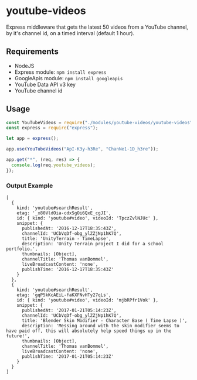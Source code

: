 # youtube-videos

Express middleware that gets the latest 50 videos from a YouTube channel, by it's channel id, on a timed interval (default 1 hour).

## Requirements

 - NodeJS
 - Express module: `npm install express`
 - GoogleApis module: `npm install googleapis`
 - YouTube Data API v3 key
 - YouTube channel id

## Usage

```js
const YouTubeVideos = require("./modules/youtube-videos/youtube-videos");
const express = require("express");

let app = express();

app.use(YouTubeVideos("ApI-K3y-h3Re", "ChanNe1-1D_h3re"));

app.get("*", (req, res) => {
  console.log(req.youtube_videos);
});
```

### Output Example

```
[
  {
    kind: 'youtube#searchResult',
    etag: '_x80VldOia-cdxSgOi6QxE_cgJI',
    id: { kind: 'youtube#video', videoId: 'TpczZvlNJUc' },
    snippet: {
      publishedAt: '2016-12-17T18:35:43Z',
      channelId: 'UCbVqDf-obg_ylZZjNp1hK7Q',
      title: 'UnityTerrain - TimeLapse',
      description: 'Unity Terrain project I did for a school portfolio.',
      thumbnails: [Object],
      channelTitle: 'Thomas vanBommel',
      liveBroadcastContent: 'none',
      publishTime: '2016-12-17T18:35:43Z'
    }
  },
  {
    kind: 'youtube#searchResult',
    etag: 'gqP5kKcAEiL-faKXFNvHTy27qLs',
    id: { kind: 'youtube#video', videoId: 'mjbRPfr1Vok' },
    snippet: {
      publishedAt: '2017-01-21T05:14:23Z',
      channelId: 'UCbVqDf-obg_ylZZjNp1hK7Q',
      title: 'Blender Skin Modifier - Character Base ( Time Lapse )',
      description: 'Messing around with the skin modifier seems to have paid off, this will absolutely help speed things up in the future!',
      thumbnails: [Object],
      channelTitle: 'Thomas vanBommel',
      liveBroadcastContent: 'none',
      publishTime: '2017-01-21T05:14:23Z'
    }
  }
]

```
